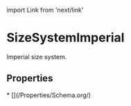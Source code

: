 import Link from 'next/link'

# SizeSystemImperial

Imperial size system.

## Properties

<Grid>
* [](/Properties/Schema.org/)

</Grid>

